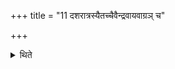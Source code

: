 +++
title = "11 दशरात्रस्यैतच्चैवैन्द्रवायवाग्रञ् च"

+++

<details><summary>थिते</summary>

दशरात्रस्यैतच्चैवैन्द्रवायवाग्रं च ११
</details>
